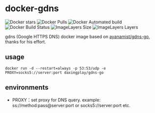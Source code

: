 # docker-gdns

![Docker stars](https://img.shields.io/docker/stars/daxingplay/gdns-go.svg)
![Docker Pulls](https://img.shields.io/docker/pulls/daxingplay/gdns-go.svg)
![Docker Automated build](https://img.shields.io/docker/automated/daxingplay/gdns-go.svg)
![Docker Build Status](https://img.shields.io/docker/build/daxingplay/gdns-go.svg)
![ImageLayers Size](https://img.shields.io/imagelayers/image-size/daxingplay/gdns-go/latest.svg)
![ImageLayers Layers](https://img.shields.io/imagelayers/layers/daxingplay/gdns-go/latest.svg)

gdns (Google HTTPS DNS) docker image based on [ayanamist/gdns-go](https://github.com/ayanamist/gdns-go), thanks for his effort.

## usage

```
docker run -d --restart=always -p 53:53/udp -e PROXY=socks5://server:port daxingplay/gdns-go
```

## environments

* PROXY：set proxy for DNS query. example: ss://method:pass@server:port or socks5://server:port etc.